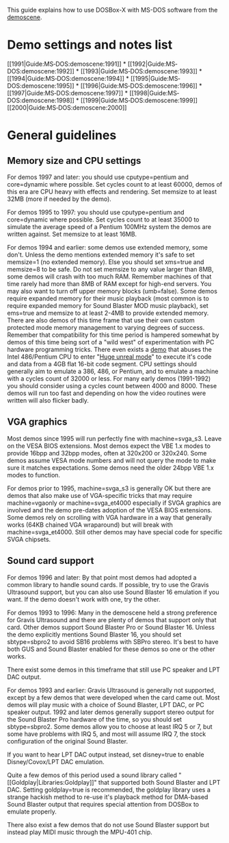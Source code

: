 This guide explains how to use DOSBox-X with MS-DOS software from the [demoscene](http://en.wikipedia.org/wiki/Demoscene).

# Demo settings and notes list

[[1991|Guide:MS‐DOS:demoscene:1991]] * [[1992|Guide:MS‐DOS:demoscene:1992]] * [[1993|Guide:MS‐DOS:demoscene:1993]] * [[1994|Guide:MS‐DOS:demoscene:1994]] * [[1995|Guide:MS‐DOS:demoscene:1995]] * [[1996|Guide:MS‐DOS:demoscene:1996]] * [[1997|Guide:MS‐DOS:demoscene:1997]] * [[1998|Guide:MS‐DOS:demoscene:1998]] * [[1999|Guide:MS‐DOS:demoscene:1999]]  
[[2000|Guide:MS‐DOS:demoscene:2000]]  

# General guidelines

## Memory size and CPU settings

For demos 1997 and later: you should use cputype=pentium and core=dynamic where possible. Set cycles count to at least 60000, demos of this era are CPU heavy with effects and rendering. Set memsize to at least 32MB (more if needed by the demo).

For demos 1995 to 1997: you should use cputype=pentium and core=dynamic where possible. Set cycles count to at least 35000 to simulate the average speed of a Pentium 100MHz system the demos are written against. Set memsize to at least 16MB.

For demos 1994 and earlier: some demos use extended memory, some don't. Unless the demo mentions extended memory it's safe to set memsize=1 (no extended memory). Else you should set xms=true and memsize=8 to be safe. Do not set memsize to any value larger than 8MB, some demos will crash with too much RAM. Remember machines of that time rarely had more than 8MB of RAM except for high-end servers. You may also want to turn off upper memory blocks (umb=false). Some demos require expanded memory for their music playback (most common is to require expanded memory for Sound Blaster MOD music playback), set ems=true and memsize to at least 2-4MB to provide extended memory. There are also demos of this time frame that use their own custom protected mode memory management to varying degrees of success. Remember that compatibility for this time period is hampered somewhat by demos of this time being sort of a "wild west" of experimentation with PC hardware programming tricks. There even exists a [demo](http://www.pouet.net/prod.php?which=1356) that abuses the Intel 486/Pentium CPU to enter "[Huge unreal mode](http://en.wikipedia.org/wiki/Unreal_mode#Huge_versus_Big_real_mode)" to execute it's code and data from a 4GB flat 16-bit code segment. CPU settings should generally aim to emulate a 386, 486, or Pentium, and to emulate a machine with a cycles count of 32000 or less. For many early demos (1991-1992) you should consider using a cycles count between 4000 and 8000. These demos will run too fast and depending on how the video routines were written will also flicker badly.

## VGA graphics

Most demos since 1995 will run perfectly fine with machine=svga_s3. Leave on the VESA BIOS extensions. Most demos expect the VBE 1.x modes to provide 16bpp and 32bpp modes, often at 320x200 or 320x240. Some demos assume VESA mode numbers and will not query the mode to make sure it matches expectations. Some demos need the older 24bpp VBE 1.x modes to function.

For demos prior to 1995, machine=svga_s3 is generally OK but there are demos that also make use of VGA-specific tricks that may require machine=vgaonly or machine=svga_et4000 especially if SVGA graphics are involved and the demo pre-dates adoption of the VESA BIOS extensions. Some demos rely on scrolling with VGA hardware in a way that generally works (64KB chained VGA wraparound) but will break with machine=svga_et4000. Still other demos may have special code for specific SVGA chipsets.

## Sound card support

For demos 1996 and later: By that point most demos had adopted a common library to handle sound cards. If possible, try to use the Gravis Ultrasound support, but you can also use Sound Blaster 16 emulation if you want. If the demo doesn't work with one, try the other.

For demos 1993 to 1996: Many in the demoscene held a strong preference for Gravis Ultrasound and there are plenty of demos that support only that card. Other demos support Sound Blaster Pro or Sound Blaster 16. Unless the demo explicitly mentions Sound Blaster 16, you should set sbtype=sbpro2 to avoid SB16 problems with SBPro stereo. It's best to have both GUS and Sound Blaster enabled for these demos so one or the other works.

There exist some demos in this timeframe that still use PC speaker and LPT DAC output.

For demos 1993 and earlier: Gravis Ultrasound is generally not supported, except by a few demos that were developed when the card came out. Most demos will play music with a choice of Sound Blaster, LPT DAC, or PC speaker output. 1992 and later demos generally support stereo output for the Sound Blaster Pro hardware of the time, so you should set sbtype=sbpro2. Some demos allow you to choose at least IRQ 5 or 7, but some have problems with IRQ 5, and most will assume IRQ 7, the stock configuration of the original Sound Blaster.

If you want to hear LPT DAC output instead, set disney=true to enable Disney/Covox/LPT DAC emulation.

Quite a few demos of this period used a sound library called "[[Goldplay|Libraries:Goldplay]]" that supported both Sound Blaster and LPT DAC. Setting goldplay=true is recommended, the goldplay library uses a strange hackish method to re-use it's playback method for DMA-based Sound Blaster output that requires special attention from DOSBox to emulate properly.

There also exist a few demos that do not use Sound Blaster support but instead play MIDI music through the MPU-401 chip.
